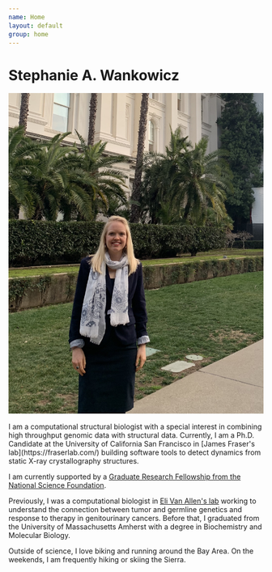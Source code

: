 ```yaml
---
name: Home
layout: default
group: home
---
```



<h1 class="text-center">Stephanie A. Wankowicz</h1>

<img src="/static/img/banner_statehouse.jpg" class="img-responsive center-block" alt="Advocating for Science Research at the California Statehouse, January 2020"/>

<p class="lead text-justify">
I am a computational structural biologist with a special interest in combining high throughput genomic data with structural data. Currently, I am a Ph.D. Candidate at the University of California San Francisco in [James Fraser's lab](https://fraserlab.com/) building software tools to detect dynamics from static X-ray crystallography structures. 
  
I am currently supported by a [Graduate Research Fellowship from the National Science Foundation](https://www.nsfgrfp.org/).

Previously, I was a computational biologist in [Eli Van Allen's lab](https://vanallenlab.dana-farber.org/) working to understand the connection between tumor and germline genetics and response to therapy in genitourinary cancers. Before that, I graduated from the University of Massachusetts Amherst with a degree in Biochemistry and Molecular Biology. 

Outside of science, I love biking and running around the Bay Area. On the weekends, I am frequently hiking or skiing the Sierra.  
</p>
